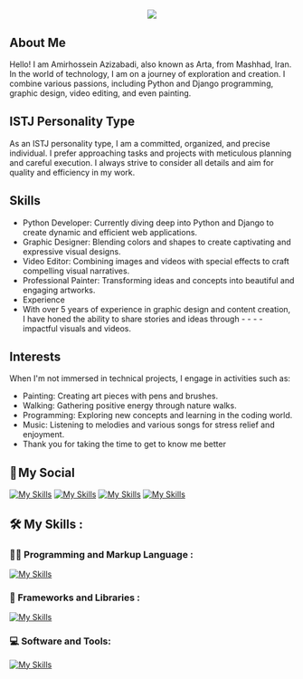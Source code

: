 <h1 align="center">
    <img src="https://readme-typing-svg.herokuapp.com/?lines=Welcome,+There!+👋;My+name+is+Amirhossein;I'm+happy+to+see+you&center=true&font=Vazirmatn&weight=800&duration=3000&pause=1000&height=100&width=500&color=blue&size=30">
</h1>


## About Me
Hello! I am Amirhossein Azizabadi, also known as Arta, from Mashhad, Iran. In the world of technology, I am on a journey of exploration and creation. I combine various passions, including Python and Django programming, graphic design, video editing, and even painting.

## ISTJ Personality Type
As an ISTJ personality type, I am a committed, organized, and precise individual. I prefer approaching tasks and projects with meticulous planning and careful execution. I always strive to consider all details and aim for quality and efficiency in my work.

## Skills
- Python Developer: Currently diving deep into Python and Django to create dynamic and efficient web applications.
- Graphic Designer: Blending colors and shapes to create captivating and expressive visual designs.
- Video Editor: Combining images and videos with special effects to craft compelling visual narratives.
- Professional Painter: Transforming ideas and concepts into beautiful and engaging artworks.
- Experience
- With over 5 years of experience in graphic design and content creation, I have honed the ability to share stories and ideas through - - - - impactful visuals and videos.

## Interests
When I'm not immersed in technical projects, I engage in activities such as:

- Painting: Creating art pieces with pens and brushes.
- Walking: Gathering positive energy through nature walks.
- Programming: Exploring new concepts and learning in the coding world.
- Music: Listening to melodies and various songs for stress relief and enjoyment.
- Thank you for taking the time to get to know me better


## 📌 My Social
[![My Skills](https://skillicons.dev/icons?i=twitter)](https://twitter.com/artatechh)
[![My Skills](https://skillicons.dev/icons?i=discord)](https://discord.com/artatechh)
[![My Skills](https://skillicons.dev/icons?i=instagram)](https://instagram.com/artatechh)
[![My Skills](https://skillicons.dev/icons?i=telegram)](https://t.me/Arta_PSD)

## 🛠  My Skills :

### 👨‍💻 Programming and Markup Language :
[![My Skills](https://skillicons.dev/icons?i=python,html)](https://skillicons.dev)
### :cactus: Frameworks and Libraries : 
[![My Skills](https://skillicons.dev/icons?i=django,flask)](https://skillicons.dev)
### 💻 Software and Tools: 
[![My Skills](https://skillicons.dev/icons?i=vscode,ai,pr,ps,github,figma)](https://skillicons.dev)
